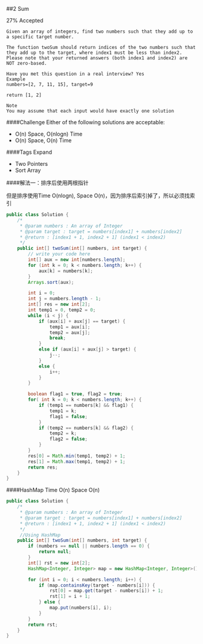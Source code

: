 ##2 Sum

27% Accepted

	Given an array of integers, find two numbers such that they add up to a specific target number.

	The function twoSum should return indices of the two numbers such that they add up to the target, where index1 must be less than index2. Please note that your returned answers (both index1 and index2) are NOT zero-based.

	Have you met this question in a real interview? Yes
	Example
	numbers=[2, 7, 11, 15], target=9

	return [1, 2]

	Note
	You may assume that each input would have exactly one solution

####Challenge
Either of the following solutions are acceptable:
- O(n) Space, O(nlogn) Time
- O(n) Space, O(n) Time

####Tags Expand
- Two Pointers
- Sort Array


####解法一：排序后使用两根指针

但是排序使用Time O(nlogn), Space O(n)，因为排序后索引掉了，所以必须找索引

```java
public class Solution {
    /*
     * @param numbers : An array of Integer
     * @param target : target = numbers[index1] + numbers[index2]
     * @return : [index1 + 1, index2 + 1] (index1 < index2)
     */
    public int[] twoSum(int[] numbers, int target) {
        // write your code here
        int[] aux = new int[numbers.length];
        for (int k = 0; k < numbers.length; k++) {
            aux[k] = numbers[k];
        }
        Arrays.sort(aux);

        int i = 0;
        int j = numbers.length - 1;
        int[] res = new int[2];
        int temp1 = 0, temp2 = 0;
        while (i < j) {
            if (aux[i] + aux[j] == target) {
                temp1 = aux[i];
                temp2 = aux[j];
                break;
            }
            else if (aux[i] + aux[j] > target) {
                j--;
            }
            else {
                i++;
            }
        }

        boolean flag1 = true, flag2 = true;
        for( int k = 0; k < numbers.length; k++) {
            if (temp1 == numbers[k] && flag1) {
                temp1 = k;
                flag1 = false;
            }
            if (temp2 == numbers[k] && flag2) {
                temp2 = k;
                flag2 = false;
            }
        }
        res[0] = Math.min(temp1, temp2) + 1;
        res[1] = Math.max(temp1, temp2) + 1;
        return res;
    }
}

```
####HashMap
Time O(n) Space O(n)

```java
public class Solution {
    /*
     * @param numbers : An array of Integer
     * @param target : target = numbers[index1] + numbers[index2]
     * @return : [index1 + 1, index2 + 1] (index1 < index2)
     */
     //Using HashMap
    public int[] twoSum(int[] numbers, int target) {
        if (numbers == null || numbers.length == 0) {
            return null;
        }
        int[] rst = new int[2];
        HashMap<Integer, Integer> map = new HashMap<Integer, Integer>();

        for (int i = 0; i < numbers.length; i++) {
            if (map.containsKey(target - numbers[i])) {
                rst[0] = map.get(target - numbers[i]) + 1;
                rst[1] = i + 1;
            } else {
                map.put(numbers[i], i);
            }
        }
        return rst;
    }
}
```





